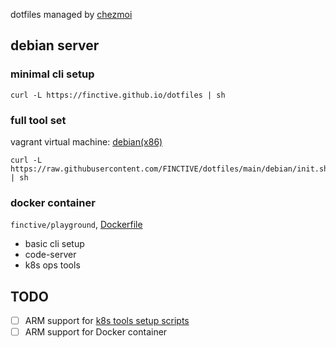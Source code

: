 dotfiles managed by [chezmoi](https://www.chezmoi.io/install/)

## debian server

### minimal cli setup

```
curl -L https://finctive.github.io/dotfiles | sh
```

### full tool set 

vagrant virtual machine: [debian(x86)](https://github.com/FINCTIVE/dotfiles/tree/main/debian)

```
curl -L https://raw.githubusercontent.com/FINCTIVE/dotfiles/main/debian/init.sh | sh
```

### docker container

`finctive/playground`, [Dockerfile](https://github.com/FINCTIVE/dotfiles/blob/main/debian/Dockerfile)

- basic cli setup
- code-server
- k8s ops tools

## TODO

- [ ] ARM support for [k8s tools setup scripts](https://github.com/FINCTIVE/dotfiles/blob/main/debian/setup_k8s_tools.sh)
- [ ] ARM support for Docker container
